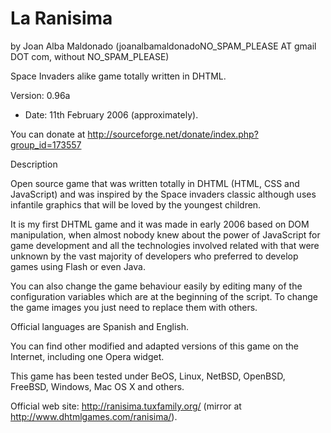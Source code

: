 La Ranisima 
============ 
by Joan Alba Maldonado (joanalbamaldonadoNO_SPAM_PLEASE AT gmail DOT com, without NO_SPAM_PLEASE)

Space Invaders alike game totally written in DHTML.

Version: 0.96a 
- Date: 11th February 2006 (approximately).

You can donate at http://sourceforge.net/donate/index.php?group_id=173557


Description

Open source game that was written totally in DHTML (HTML, CSS and JavaScript) and was inspired by the Space invaders classic although uses infantile graphics that will be loved by the youngest children.

It is my first DHTML game and it was made in early 2006 based on DOM manipulation, when almost nobody knew about the power of JavaScript for game development and all the technologies involved related with that were unknown by the vast majority of developers who preferred to develop games using Flash or even Java.

You can also change the game behaviour easily by editing many of the configuration variables which are at the beginning of the script. To change the game images you just need to replace them with others.

Official languages are Spanish and English.

You can find other modified and adapted versions of this game on the Internet, including one Opera widget.

This game has been tested under BeOS, Linux, NetBSD, OpenBSD, FreeBSD, Windows, Mac OS X and others.


Official web site: http://ranisima.tuxfamily.org/ (mirror at http://www.dhtmlgames.com/ranisima/).